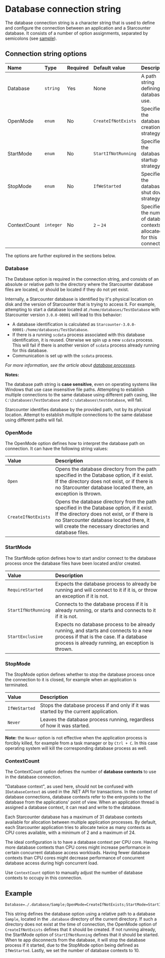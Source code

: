 # Database connection string

The database connection string is a character string that is used to define and configure the connection between an application and a Starcounter database. It consists of a number of option assignments, separated by semicolons (see [sample](#connection-string-sample)).

## Connection string options

Name         | Type      | Required | Default value       | Description
:----------- | :-------- | :------- | :------------------ | :-----------------------------------------------------------------------
Database     | `string`  | Yes      | None                | A path string defining the database to use.
OpenMode     | `enum`    | No       | `CreateIfNotExists` | Specifies the database creation strategy.
StartMode    | `enum`    | No       | `StartIfNotRunning` | Specifies the database startup strategy.
StopMode     | `enum`    | No       | `IfWeStarted`       | Specifies the database shut down strategy.
ContextCount | `integer` | No       | `2` – `24`          | Specifies the number of database contexts allocated for this connection.

The options are further explored in the sections below.

### Database

The Database option is required in the connection string, and consists of an absolute or relative path to the directory where the Starcounter database files are located, or should be located if they do not yet exist.

Internally, a Starcounter database is identified by it's physical location on disk and the version of Starcounter that is trying to access it. For example, attempting to start a database located at `/home/databases/TestDatabase` with Starcounter version `3.0.0-00001` will lead to this behavior:

- A database identification is calculated as `Starcounter-3.0.0-00001-/home/databases/TestDatabase`.
- If there is a running `scdata` process associated with this database identification, it is reused. Oterwise we spin up a new `scdata` process. This will fail if there is another version of `scdata` process already running for this database.
- Communication is set up with the `scdata` process.

_For more information, see the article about [database processes](database-processes.md)._

**Notes:**

The database path string is **case sensitive**, even on operating systems like Windows that use case insensitive file paths. Attempting to establish multiple connections to the same database using different path casing, like `C:\Databases\TestDatabase` and `c:\databases\testdatabase`, will fail.

Starcounter identifies database by the provided path, not by its physical location. Attempt to establish multiple connections to the same database using different paths will fail.

### OpenMode

The OpenMode option defines how to interpret the database path on connection. It can have the following string values:

Value               | Description
:------------------ | :--------------------------------------------------------------------------------------------------------------------------------------------------------------------------------------------------------------------------------------------
`Open`              | Opens the database directory from the path specified in the Database option, if it exist. If the directory does not exist, or if there is no Starcounter database located there, an exception is thrown.
`CreateIfNotExists` | Opens the database directory from the path specified in the Database option, if it exist. If the directory does not exist, or if there is no Starcounter database located there, it will create the necessary directories and database files.

### StartMode

The StartMode option defines how to start and/or connect to the database process once the database files have been located and/or created.

Value               | Description
:------------------ | :---------------------------------------------------------------------------------------------------------------------------------------------------------------------------------
`RequireStarted`    | Expects the database process to already be running and will connect to it if it is, or throw an exception if it is not.
`StartIfNotRunning` | Connects to the database process if it is already running, or starts and connects to it if it is not.
`StartExclusive`    | Expects no database process to be already running, and starts and connects to a new process if that is the case. If a database process is already running, an exception is thrown.

### StopMode

The StopMode option defines whether to stop the database process once the connection to it is closed, for example when an application is terminated.

Value         | Description
:------------ | :-----------------------------------------------------------------------------------
`IfWeStarted` | Stops the database process if and only if it was started by the current application.
`Never`       | Leaves the database process running, regardless of how it was started.

**Note:** the `Never` option is not effective when the application process is forcibly killed, for example from a task manager or by `Ctrl + C`. In this case operating system will kill the corresponding database process as well.

### ContextCount

The ContextCount option defines the number of **database contexts** to use in the database connection.

"Database context", as used here, should not be confused with `IDatabaseContext` as used in the .NET API for transactions. In the context of database connections, database contexts refer to the entrypoints to the database from the applications' point of view. When an application thread is assigned a database context, it can read and write to the database.

Each Starcounter database has a maximum of 31 database contexts available for allocation between multiple application processes. By default, each Starcounter application tries to allocate twice as many contexts as CPU cores available, with a minimum of 2 and a maximum of 24.

The ideal configuration is to have a database context per CPU core. Having more database contexts than CPU cores might increase performance in certain concurrent database access workloads. Having fewer database contexts than CPU cores might decrease performance of concurrent database access during high concurrent load.

Use `ContextCount` option to manually adjust the number of database contexts to occupy in this connection.

## Example

```text
Database=./.database/Sample;OpenMode=CreateIfNotExists;StartMode=StartIfNotRunning;StopMode=IfWeStarted;ContextCount=10
```

This string defines the database option using a relative path to a database `Sample`, located in the `.database` directory of the current directory. If such a directory does not exist at the time of connection, the OpenMode option of `CreateIfNotExists` defines that it should be created. If not running already, the StartMode option of `StartIfNotRunning` defines that it should be started. When te app disconnects from the database, it will stop the database process if it started, due to the StopMode option being defined as `IfWeStarted`. Lastly, we set the number of database contexts to 10.
